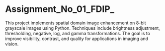 # Assignment_No_01_FDIP_
This project implements spatial domain image enhancement on 8-bit grayscale images using Python. Techniques include brightness adjustment, thresholding, negative, log, and gamma transformations. The goal is to improve visibility, contrast, and quality for applications in imaging and vision.
